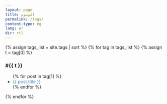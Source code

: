 ```yaml
---
layout: page
title: الوسوم
permalink: /tags/
content-type: eg
lang: ar
dir: rtl
---
```


<style>
.category-content a {
    text-decoration: none;
    color: #4183c4;
}

.category-content a:hover {
    text-decoration: underline;
    color: #4183c4;
}
</style>

<div class="category-content">
    {% assign tags_list = site.tags | sort %}
    {% for tag in tags_list %}
      {% assign t = tag[0] %}
      <div>
        <h3 id="{{ t }}">#{{ t }}</h3>
        <ul>
        {% for post in tag[1] %}
            <li><a href="{{ post.url | relative_url }}">{{ post.title }}</a></li>
        {% endfor %}
        </ul>
      </div>
    {% endfor %}
    <br/>
    <br/>
</div>
